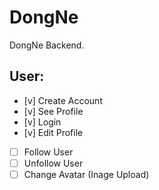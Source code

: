 # DongNe

DongNe Backend.

## User:

- [v] Create Account
- [v] See Profile
- [v] Login
- [v] Edit Profile
- [ ] Follow User
- [ ] Unfollow User
- [ ] Change Avatar (Inage Upload)
